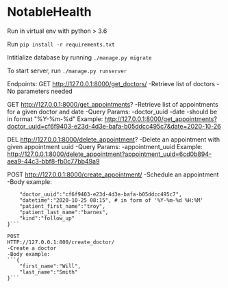 # NotableHealth
 
Run in virtual env with python > 3.6

Run `pip install -r requirements.txt`


Intitialize database by running `./manage.py migrate`


To start server, run `./manage.py runserver`

Endpoints:
GET
http://127.0.0.1:8000/get_doctors/
-Retrieve list of doctors
-No parameters needed

GET
http://127.0.0.1:8000/get_appointments?
-Retrieve list of appointments for a given doctor and date
-Query Params:
    -doctor_uuid
    -date
        -should be in format "%Y-%m-%d"
Example: http://127.0.0.1:8000/get_appointments?doctor_uuid=cf6f9403-e23d-4d3e-bafa-b05ddcc495c7&date=2020-10-26

DEL
http://127.0.0.1:8000/delete_appointment?
-Delete an appointment with given appointment uuid
-Query Params:
    -appointment_uuid
Example:
http://127.0.0.1:8000/delete_appointment?appointment_uuid=6cd0b894-aea9-44c3-bbf8-fb0c77bb49a9

POST
http://127.0.0.1:8000/create_appointment/
-Schedule an appointment
-Body example:
```{
	"doctor_uuid":"cf6f9403-e23d-4d3e-bafa-b05ddcc495c7",
	"datetime":"2020-10-25 08:15", # in form of '%Y-%m-%d %H:%M'
	"patient_first_name":"troy",
	"patient_last_name":"barnes",
	"kind":"follow_up"
}```

POST 
HTTP://127.0.0.1:800/create_doctor/
-Create a doctor
-Body example:
```{
    "first_name":"Will",
    "last_name":"Smith"
}```
